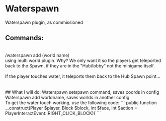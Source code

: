 # Waterspawn
Waterspawn plugin, as commissioned

## Commands:
<br>
/waterspawn add (world name) 
<br>
using multi world plugin. Why? We only want it so the players get teleported back to the Spawn, if they are in the "Hub/lobby" not the minigame itself.<br>
<br>
If the player touches water, it teleports them back to the Hub Spawn point...<br>
<br>
<br>
## What I will do:
Waterspawn setspawn command, saves coords in config <br>
Waterspawn add worldname, saves worlds in another config <br>
To get the water touch working, use the following code:
```
	public function __construct(Player $player, Block $block, int $face, int $action = PlayerInteractEvent::RIGHT_CLICK_BLOCK){
```
